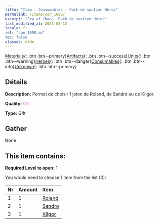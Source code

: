 ```yaml
---
title: "Item - Consumables - Pack de soutien Héros"
permalink: /Items/con_1690/
excerpt: "Era of Chaos  Pack de soutien Héros"
last_modified_at: 2021-04-12
locale: fr
ref: "con_1690.md"
toc: false
classes: wide
---
```

 [Materials](/fr/Items/){: .btn .btn--primary}[Artifacts](/fr/Items/Artifacts/){: .btn .btn--success}[Units](/fr/Items/Units/){: .btn .btn--warning}[Heroes](/fr/Items/Heroes/){: .btn .btn--danger}[Consumables](/fr/Items/Consumables/){: .btn .btn--info}[Unknown](/fr/Items/Unknown/){: .btn .btn--primary}

## Détails
 **Description:** Permet de choisir 1 jeton de Roland, de Sandro ou de Kilgor.

 **Quality:** <span style="color: #DA70D6">OK</span>

 **Type:** Gift

## Gather

  None

## This item contains:

 **Required Level to open:** 1

 You would need to choose 1 item from the list (0):

  | Nr | Amount |     Item    |
  |:---|:-------|:------------|
  | 1 | 1 | [Roland](/fr/Items/her_362/) | 
  | 2 | 1 | [Sandro](/fr/Items/her_371/) | 
  | 3 | 1 | [Kilgor](/fr/Items/her_374/) | 

